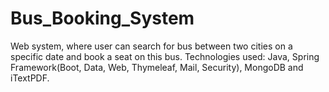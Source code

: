 # Bus_Booking_System

Web system, where user can search for bus between two cities on a specific date and book a seat on this bus. 
Technologies used: Java, Spring Framework(Boot, Data, Web, Thymeleaf, Mail, Security), MongoDB and iTextPDF.
